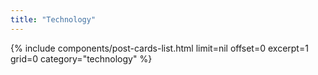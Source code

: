 ```yaml
---
title: "Technology"
---
```


{% include components/post-cards-list.html limit=nil offset=0 excerpt=1 grid=0 category="technology" %}

